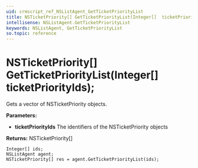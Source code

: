 ```yaml
---
uid: crmscript_ref_NSListAgent_GetTicketPriorityList
title: NSTicketPriority[] GetTicketPriorityList(Integer[]  ticketPriorityIds);
intellisense: NSListAgent.GetTicketPriorityList
keywords: NSListAgent, GetTicketPriorityList
so.topic: reference
---
```


# NSTicketPriority[] GetTicketPriorityList(Integer[]  ticketPriorityIds);

Gets a vector of NSTicketPriority objects.

**Parameters:**
 - **ticketPriorityIds** The identifiers of the NSTicketPriority objects

**Returns:** NSTicketPriority[]

```crmscript
Integer[] ids;
NSListAgent agent;
NSTicketPriority[] res = agent.GetTicketPriorityList(ids);
```

